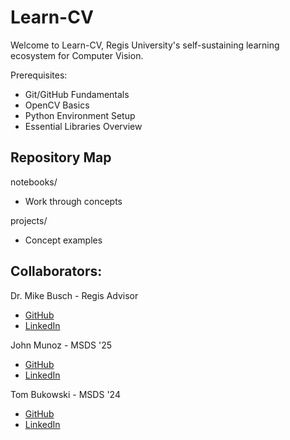 # Learn-CV
Welcome to Learn-CV, Regis University's self-sustaining learning ecosystem for Computer Vision.

Prerequisites:
- Git/GitHub Fundamentals
- OpenCV Basics
- Python Environment Setup
- Essential Libraries Overview

## Repository Map
notebooks/
- Work through concepts

projects/
- Concept examples

## Collaborators:
Dr. Mike Busch - Regis Advisor
- [GitHub](https://github.com/mbusch-regis)
- [LinkedIn](https://www.linkedin.com/in/mike-busch-117321/)

John Munoz - MSDS '25
- [GitHub](https://github.com/johnmunoz777)
- [LinkedIn](https://www.linkedin.com/in/johngmunoz/)

Tom Bukowski - MSDS '24
- [GitHub](https://github.com/AtomicStation)
- [LinkedIn](https://www.linkedin.com/in/tomabukowski/)
